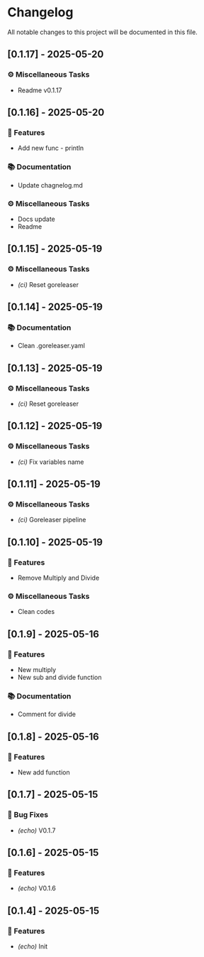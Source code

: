 # Changelog

All notable changes to this project will be documented in this file.

## [0.1.17] - 2025-05-20

### ⚙️ Miscellaneous Tasks

- Readme v0.1.17

## [0.1.16] - 2025-05-20

### 🚀 Features

- Add new func - println

### 📚 Documentation

- Update chagnelog.md

### ⚙️ Miscellaneous Tasks

- Docs update
- Readme

## [0.1.15] - 2025-05-19

### ⚙️ Miscellaneous Tasks

- *(ci)* Reset goreleaser

## [0.1.14] - 2025-05-19

### 📚 Documentation

- Clean .goreleaser.yaml

## [0.1.13] - 2025-05-19

### ⚙️ Miscellaneous Tasks

- *(ci)* Reset goreleaser

## [0.1.12] - 2025-05-19

### ⚙️ Miscellaneous Tasks

- *(ci)* Fix variables name

## [0.1.11] - 2025-05-19

### ⚙️ Miscellaneous Tasks

- *(ci)* Goreleaser pipeline

## [0.1.10] - 2025-05-19

### 🚀 Features

- Remove Multiply and Divide

### ⚙️ Miscellaneous Tasks

- Clean codes

## [0.1.9] - 2025-05-16

### 🚀 Features

- New multiply
- New sub and divide function

### 📚 Documentation

- Comment for divide

## [0.1.8] - 2025-05-16

### 🚀 Features

- New add function

## [0.1.7] - 2025-05-15

### 🐛 Bug Fixes

- *(echo)* V0.1.7

## [0.1.6] - 2025-05-15

### 🚀 Features

- *(echo)* V0.1.6

## [0.1.4] - 2025-05-15

### 🚀 Features

- *(echo)* Init

<!-- generated by git-cliff -->
